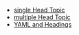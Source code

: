 - [single Head Topic](/docs-test-data/single_h1.md)
- [multiple Head Topic](/docs-test-data/multiple_h1.md)
- [YAML and Headings](/docs-test-data/yaml_h1.md)

